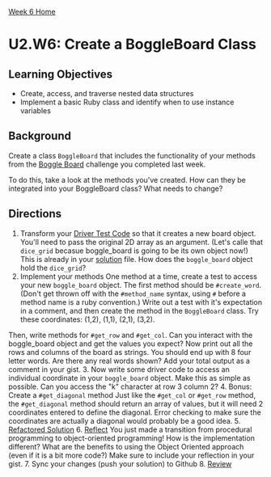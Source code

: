 [Week 6 Home](../)

# U2.W6: Create a BoggleBoard Class


## Learning Objectives
- Create, access, and traverse nested data structures
- Implement a basic Ruby class and identify when to use instance variables

## Background
Create a class `BoggleBoard` that includes the functionality of your methods from the [Boggle Board](../../week_5/4_boggle_board/my_solution.rb) challenge you completed last week. 

To do this, take a look at the methods you've created.  How can they be integrated into your BoggleBoard class?  What needs to change?


## Directions
 
1. Transform your [Driver Test Code](../references/driver_code.md) so that it creates a new board object. You'll need to pass the original 2D array as an argument. (Let's calle that `dice_grid` becasue boggle_board is going to be its own object now!) This is already in your [solution](my_solution.rb) file. How does the `boggle_board` object hold the `dice_grid`?
2. Implement your methods
One method at a time, create a test to access your new `boggle_board` object. The first method should be `#create_word`. (Don't get thrown off with the `#method_name` syntax, using `#` before a method name is a ruby convention.) Write out a test with it's expectation in a comment, and then create the method in the `BoggleBoard` class. Try these coordinates: (1,2), (1,1), (2,1), (3,2).

Then, write methods for `#get_row` and `#get_col`.  Can you interact with the boggle_board object and get the values you expect?  Now print out all the rows and columns of the board as strings. You should end up with 8 four letter words. Are there any real words shown? Add your total output as a comment in your gist.
3. Now write some driver code to access an individual coordinate in your `boggle_board` object. Make this as simple as possible. Can you access the "k" character at row 3 column 2?
4. Bonus: Create a `#get_diagonal` method
Just like the `#get_col` or `#get_row` method, the `#get_diagonal` method should return an array of values, but it will need 2 coordinates entered to define the diagonal.  Error checking to make sure the coordinates are actually a diagonal would probably be a good idea.
5. [Refactored Solution](../references/refactoring.md)
6. [Reflect](../references/reflection_guidelines.md)
You just made a transition from procedural programming to object-oriented programming!  How is the implementation different?  What are the benefits to using the Object Oriented approach (even if it is a bit more code?) Make sure to include your reflection in your gist.
7. Sync your changes (push your solution) to Github
8. [Review](../references/review.md)